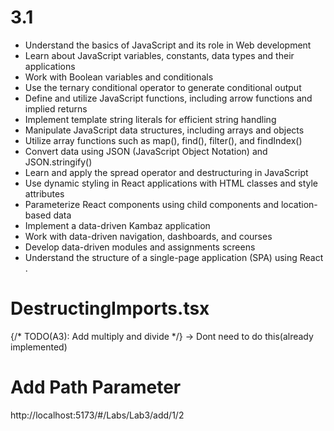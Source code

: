 
# 3.1
- Understand the basics of JavaScript and its role in Web development
- Learn about JavaScript variables, constants, data types and their applications
- Work with Boolean variables and conditionals
- Use the ternary conditional operator to generate conditional output
- Define and utilize JavaScript functions, including arrow functions and implied returns
- Implement template string literals for efficient string handling
- Manipulate JavaScript data structures, including arrays and objects
- Utilize array functions such as map(), find(), filter(), and findIndex()
- Convert data using JSON (JavaScript Object Notation) and JSON.stringify()
- Learn and apply the spread operator and destructuring in JavaScript
- Use dynamic styling in React applications with HTML classes and style attributes
- Parameterize React components using child components and location-based data
- Implement a data-driven Kambaz application
- Work with data-driven navigation, dashboards, and courses
- Develop data-driven modules and assignments screens
- Understand the structure of a single-page application (SPA) using React​.

# DestructingImports.tsx
{/* TODO(A3): Add multiply and divide */}
-> Dont need to do this(already implemented)
# Add Path Parameter
http://localhost:5173/#/Labs/Lab3/add/1/2